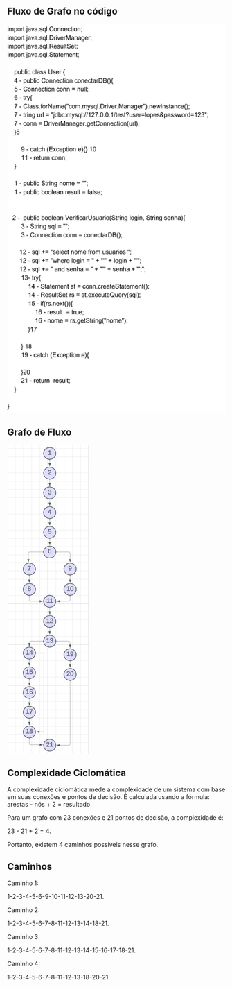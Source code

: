 ## Fluxo de Grafo no código

<img src="/img/fluxo-codigo.png">
    
## Grafo de Fluxo

<img src="/img/grafo-de-fluxo.png">


## Complexidade Ciclomática

A complexidade ciclomática mede a complexidade de um sistema com base em suas conexões e pontos de decisão. É calculada usando a fórmula: arestas - nós + 2 = resultado.

Para um grafo com 23 conexões e 21 pontos de decisão, a complexidade é:

23 - 21 + 2 = 4.

Portanto, existem 4 caminhos possíveis nesse grafo.

## Caminhos

Caminho 1:

1-2-3-4-5-6-9-10-11-12-13-20-21.

Caminho 2:

1-2-3-4-5-6-7-8-11-12-13-14-18-21.

Caminho 3:

1-2-3-4-5-6-7-8-11-12-13-14-15-16-17-18-21.

Caminho 4:

1-2-3-4-5-6-7-8-11-12-13-18-20-21.
